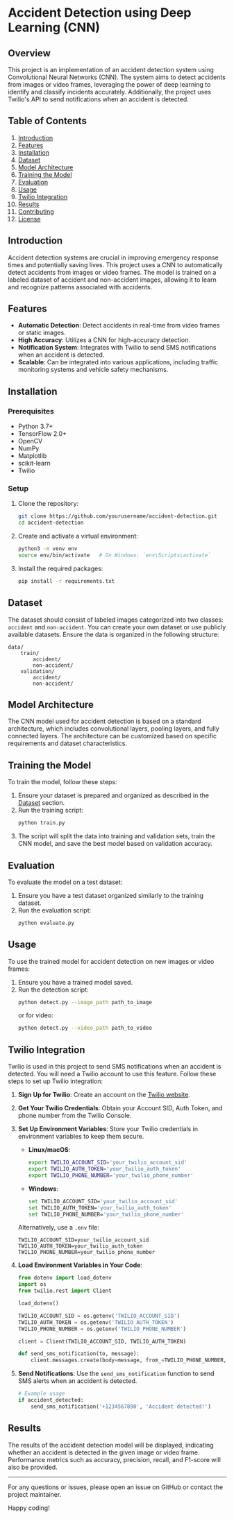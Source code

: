 

# Accident Detection using Deep Learning (CNN)

## Overview

This project is an implementation of an accident detection system using Convolutional Neural Networks (CNN). The system aims to detect accidents from images or video frames, leveraging the power of deep learning to identify and classify incidents accurately. Additionally, the project uses Twilio's API to send notifications when an accident is detected.

## Table of Contents
1. [Introduction](#introduction)
2. [Features](#features)
3. [Installation](#installation)
4. [Dataset](#dataset)
5. [Model Architecture](#model-architecture)
6. [Training the Model](#training-the-model)
7. [Evaluation](#evaluation)
8. [Usage](#usage)
9. [Twilio Integration](#twilio-integration)
10. [Results](#results)
11. [Contributing](#contributing)
12. [License](#license)

## Introduction

Accident detection systems are crucial in improving emergency response times and potentially saving lives. This project uses a CNN to automatically detect accidents from images or video frames. The model is trained on a labeled dataset of accident and non-accident images, allowing it to learn and recognize patterns associated with accidents.

## Features

- **Automatic Detection**: Detect accidents in real-time from video frames or static images.
- **High Accuracy**: Utilizes a CNN for high-accuracy detection.
- **Notification System**: Integrates with Twilio to send SMS notifications when an accident is detected.
- **Scalable**: Can be integrated into various applications, including traffic monitoring systems and vehicle safety mechanisms.

## Installation

### Prerequisites

- Python 3.7+
- TensorFlow 2.0+
- OpenCV
- NumPy
- Matplotlib
- scikit-learn
- Twilio

### Setup

1. Clone the repository:
   ```bash
   git clone https://github.com/yourusername/accident-detection.git
   cd accident-detection
   ```

2. Create and activate a virtual environment:
   ```bash
   python3 -m venv env
   source env/bin/activate   # On Windows: `env\Scripts\activate`
   ```

3. Install the required packages:
   ```bash
   pip install -r requirements.txt
   ```

## Dataset

The dataset should consist of labeled images categorized into two classes: `accident` and `non-accident`. You can create your own dataset or use publicly available datasets. Ensure the data is organized in the following structure:

```
data/
    train/
        accident/
        non-accident/
    validation/
        accident/
        non-accident/
```

## Model Architecture

The CNN model used for accident detection is based on a standard architecture, which includes convolutional layers, pooling layers, and fully connected layers. The architecture can be customized based on specific requirements and dataset characteristics.

## Training the Model

To train the model, follow these steps:

1. Ensure your dataset is prepared and organized as described in the [Dataset](#dataset) section.
2. Run the training script:
   ```bash
   python train.py
   ```
3. The script will split the data into training and validation sets, train the CNN model, and save the best model based on validation accuracy.

## Evaluation

To evaluate the model on a test dataset:

1. Ensure you have a test dataset organized similarly to the training dataset.
2. Run the evaluation script:
   ```bash
   python evaluate.py
   ```

## Usage

To use the trained model for accident detection on new images or video frames:

1. Ensure you have a trained model saved.
2. Run the detection script:
   ```bash
   python detect.py --image_path path_to_image
   ```
   or for video:
   ```bash
   python detect.py --video_path path_to_video
   ```

## Twilio Integration

Twilio is used in this project to send SMS notifications when an accident is detected. You will need a Twilio account to use this feature. Follow these steps to set up Twilio integration:

1. **Sign Up for Twilio**: Create an account on the [Twilio website](https://www.twilio.com/).

2. **Get Your Twilio Credentials**: Obtain your Account SID, Auth Token, and phone number from the Twilio Console.

3. **Set Up Environment Variables**: Store your Twilio credentials in environment variables to keep them secure.
    - **Linux/macOS**:
      ```bash
      export TWILIO_ACCOUNT_SID='your_twilio_account_sid'
      export TWILIO_AUTH_TOKEN='your_twilio_auth_token'
      export TWILIO_PHONE_NUMBER='your_twilio_phone_number'
      ```
    - **Windows**:
      ```bash
      set TWILIO_ACCOUNT_SID='your_twilio_account_sid'
      set TWILIO_AUTH_TOKEN='your_twilio_auth_token'
      set TWILIO_PHONE_NUMBER='your_twilio_phone_number'
      ```

    Alternatively, use a `.env` file:
    ```plaintext
    TWILIO_ACCOUNT_SID=your_twilio_account_sid
    TWILIO_AUTH_TOKEN=your_twilio_auth_token
    TWILIO_PHONE_NUMBER=your_twilio_phone_number
    ```

4. **Load Environment Variables in Your Code**:
    ```python
    from dotenv import load_dotenv
    import os
    from twilio.rest import Client

    load_dotenv()

    TWILIO_ACCOUNT_SID = os.getenv('TWILIO_ACCOUNT_SID')
    TWILIO_AUTH_TOKEN = os.getenv('TWILIO_AUTH_TOKEN')
    TWILIO_PHONE_NUMBER = os.getenv('TWILIO_PHONE_NUMBER')

    client = Client(TWILIO_ACCOUNT_SID, TWILIO_AUTH_TOKEN)

    def send_sms_notification(to, message):
        client.messages.create(body=message, from_=TWILIO_PHONE_NUMBER, to=to)
    ```

5. **Send Notifications**: Use the `send_sms_notification` function to send SMS alerts when an accident is detected.
    ```python
    # Example usage
    if accident_detected:
        send_sms_notification('+1234567890', 'Accident detected!')
    ```

## Results

The results of the accident detection model will be displayed, indicating whether an accident is detected in the given image or video frame. Performance metrics such as accuracy, precision, recall, and F1-score will also be provided.


---

For any questions or issues, please open an issue on GitHub or contact the project maintainer.

Happy coding!
